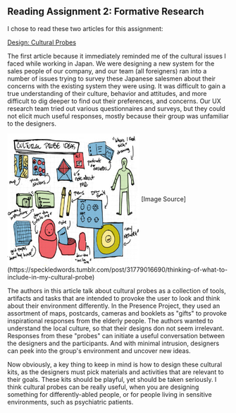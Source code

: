 ## Reading Assignment 2: Formative Research

I chose to read these two articles for this assignment:

[Design: Cultural Probes](https://dl.acm.org/citation.cfm?id=291235)

The first article because it immediately reminded me of the cultural issues I faced while working in Japan. We were designing a new system for the sales people of our company, and our team (all foreigners) ran into a number of issues trying to survey these Japanese salesmen about their concerns with the existing system they were using. It was difficult to gain a true understanding of their culture, behavior and attitudes, and more difficult to dig deeper to find out their preferences, and concerns. Our UX research team tried out various questionnaires and surveys, but they could not elicit much useful responses, mostly because their group was unfamiliar to the designers.

<img src="../img/csci5839/kit.jpg" align="center" height="300" width="300">
[Image Source](https://speckledwords.tumblr.com/post/31779016690/thinking-of-what-to-include-in-my-cultural-probe)

The authors in this article talk about cultural probes as a collection of tools, artifacts and tasks that are intended to provoke the user to look and think about their environment differently. In the Presence Project, they used an assortment of maps, postcards, cameras and booklets as "gifts" to provoke inspirational responses from the elderly people. The authors wanted to understand the local culture, so that their designs don not seem irrelevant. Responses from these "probes" can initiate a useful conversation between the designers and the participants. And with minimal intrusion, designers can peek into the group's environment and uncover new ideas.

Now obviously, a key thing to keep in mind is how to design these cultural kits, as the designers must pick materials and activities that are relevant to their goals. These kits should be playful, yet should be taken seriously. I think cultural probes can be really useful, when you are designing something for differently-abled people, or for people living in sensitive environments, such as psychiatric patients. 
